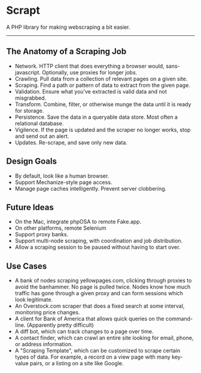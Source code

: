 Scrapt
=======

A PHP library for making webscraping a bit easier.

-------------------------------------------

The Anatomy of a Scraping Job
------------------------------

- Network. HTTP client that does everything a browser would, sans-javascript. Optionally, use proxies for longer jobs.
- Crawling. Pull data from a collection of relevant pages on a given site.
- Scraping. Find a path or pattern of data to extract from the given page.
- Validation. Ensure what you've extracted is valid data and not misgrabbed.
- Transform. Combine, filter, or otherwise munge the data until it is ready for storage.
- Persistence. Save the data in a queryable data store. Most often a relational database.
- Vigilence. If the page is updated and the scraper no longer works, stop and send out an alert.
- Updates. Re-scrape, and save only new data.


Design Goals
------------

- By default, look like a human browser.
- Support Mechanize-style page access.
- Manage page caches intelligently. Prevent server clobbering.


Future Ideas
------------

- On the Mac, integrate phpOSA to remote Fake.app.
- On other platforms, remote Selenium
- Support proxy banks.
- Support multi-node scraping, with coordination and job distribution.
- Allow a scraping session to be paused without having to start over.


Use Cases
----------

- A bank of nodes scraping yellowpages.com, clicking through proxies to avoid
  the banhammer. No page is pulled twice. Nodes know how much traffic has gone
  through a given proxy and can form sessions which look legitimate.
- An Overstock.com scraper that does a fixed search at some interval, monitoring price
  changes.
- A client for Bank of America that allows quick queries on the command-line.
  (Apparently pretty difficult)
- A diff bot, which can track changes to a page over time.
- A contact finder, which can crawl an entire site looking for email, phone, 
  or address information.
- A "Scraping Template", which can be customized to scrape certain types of data.
  For example, a record on a view page with many key-value pairs, or a listing on
  a site like Google.

